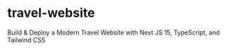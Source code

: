 # travel-website
Build &amp; Deploy a Modern Travel Website with Next JS 15, TypeScript, and Tailwind CSS
